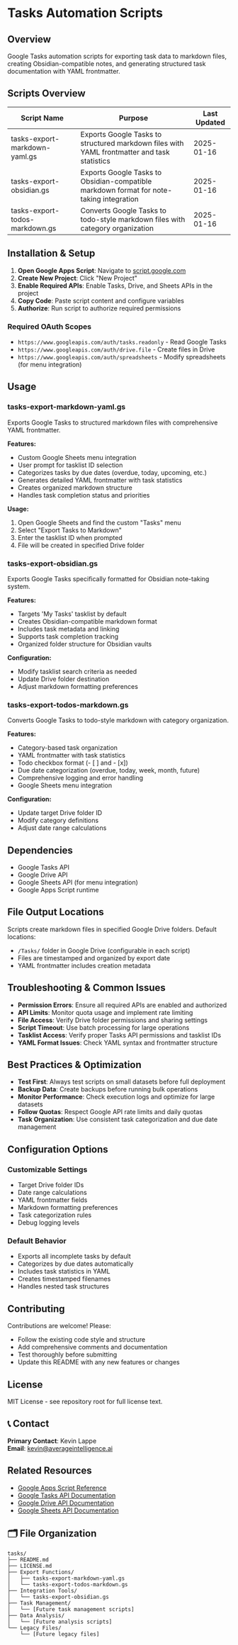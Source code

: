 # Tasks Automation Scripts

## Overview
Google Tasks automation scripts for exporting task data to markdown files, creating Obsidian-compatible notes, and generating structured task documentation with YAML frontmatter.

## Scripts Overview
| Script Name | Purpose | Last Updated |
|-------------|---------|--------------|
| tasks-export-markdown-yaml.gs | Exports Google Tasks to structured markdown files with YAML frontmatter and task statistics | 2025-01-16 |
| tasks-export-obsidian.gs | Exports Google Tasks to Obsidian-compatible markdown format for note-taking integration | 2025-01-16 |
| tasks-export-todos-markdown.gs | Converts Google Tasks to todo-style markdown files with category organization | 2025-01-16 |

## Installation & Setup

1. **Open Google Apps Script**: Navigate to [script.google.com](https://script.google.com)
2. **Create New Project**: Click "New Project"
3. **Enable Required APIs**: Enable Tasks, Drive, and Sheets APIs in the project
4. **Copy Code**: Paste script content and configure variables
5. **Authorize**: Run script to authorize required permissions

### Required OAuth Scopes
- `https://www.googleapis.com/auth/tasks.readonly` - Read Google Tasks
- `https://www.googleapis.com/auth/drive.file` - Create files in Drive
- `https://www.googleapis.com/auth/spreadsheets` - Modify spreadsheets (for menu integration)

## Usage

### tasks-export-markdown-yaml.gs
Exports Google Tasks to structured markdown files with comprehensive YAML frontmatter.

**Features:**
- Custom Google Sheets menu integration
- User prompt for tasklist ID selection
- Categorizes tasks by due dates (overdue, today, upcoming, etc.)
- Generates detailed YAML frontmatter with task statistics
- Creates organized markdown structure
- Handles task completion status and priorities

**Usage:**
1. Open Google Sheets and find the custom "Tasks" menu
2. Select "Export Tasks to Markdown"
3. Enter the tasklist ID when prompted
4. File will be created in specified Drive folder

### tasks-export-obsidian.gs
Exports Google Tasks specifically formatted for Obsidian note-taking system.

**Features:**
- Targets 'My Tasks' tasklist by default
- Creates Obsidian-compatible markdown format
- Includes task metadata and linking
- Supports task completion tracking
- Organized folder structure for Obsidian vaults

**Configuration:**
- Modify tasklist search criteria as needed
- Update Drive folder destination
- Adjust markdown formatting preferences

### tasks-export-todos-markdown.gs
Converts Google Tasks to todo-style markdown with category organization.

**Features:**
- Category-based task organization
- YAML frontmatter with task statistics
- Todo checkbox format (- [ ] and - [x])
- Due date categorization (overdue, today, week, month, future)
- Comprehensive logging and error handling
- Google Sheets menu integration

**Configuration:**
- Update target Drive folder ID
- Modify category definitions
- Adjust date range calculations

## Dependencies
- Google Tasks API
- Google Drive API
- Google Sheets API (for menu integration)
- Google Apps Script runtime

## File Output Locations
Scripts create markdown files in specified Google Drive folders. Default locations:
- `/Tasks/` folder in Google Drive (configurable in each script)
- Files are timestamped and organized by export date
- YAML frontmatter includes creation metadata

## Troubleshooting & Common Issues

- **Permission Errors**: Ensure all required APIs are enabled and authorized
- **API Limits**: Monitor quota usage and implement rate limiting
- **File Access**: Verify Drive folder permissions and sharing settings
- **Script Timeout**: Use batch processing for large operations
- **Tasklist Access**: Verify proper Tasks API permissions and tasklist IDs
- **YAML Format Issues**: Check YAML syntax and frontmatter structure

## Best Practices & Optimization

- **Test First**: Always test scripts on small datasets before full deployment
- **Backup Data**: Create backups before running bulk operations
- **Monitor Performance**: Check execution logs and optimize for large datasets
- **Follow Quotas**: Respect Google API rate limits and daily quotas
- **Task Organization**: Use consistent task categorization and due date management

## Configuration Options

### Customizable Settings
- Target Drive folder IDs
- Date range calculations
- YAML frontmatter fields
- Markdown formatting preferences
- Task categorization rules
- Debug logging levels

### Default Behavior
- Exports all incomplete tasks by default
- Categorizes by due dates automatically
- Includes task statistics in YAML
- Creates timestamped filenames
- Handles nested task structures

## Contributing
Contributions are welcome! Please:
- Follow the existing code style and structure
- Add comprehensive comments and documentation
- Test thoroughly before submitting
- Update this README with any new features or changes

## License
MIT License - see repository root for full license text.

## 📞 Contact
**Primary Contact**: Kevin Lappe  
**Email**: kevin@averageintelligence.ai

## Related Resources

- [Google Apps Script Reference](https://developers.google.com/apps-script/reference)
- [Google Tasks API Documentation](https://developers.google.com/tasks)
- [Google Drive API Documentation](https://developers.google.com/drive)
- [Google Sheets API Documentation](https://developers.google.com/sheets)

## 🗂️ File Organization

```
tasks/
├── README.md
├── LICENSE.md
├── Export Functions/
│   ├── tasks-export-markdown-yaml.gs
│   └── tasks-export-todos-markdown.gs
├── Integration Tools/
│   └── tasks-export-obsidian.gs
├── Task Management/
│   └── [Future task management scripts]
├── Data Analysis/
│   └── [Future analysis scripts]
└── Legacy Files/
    └── [Future legacy files]
```
